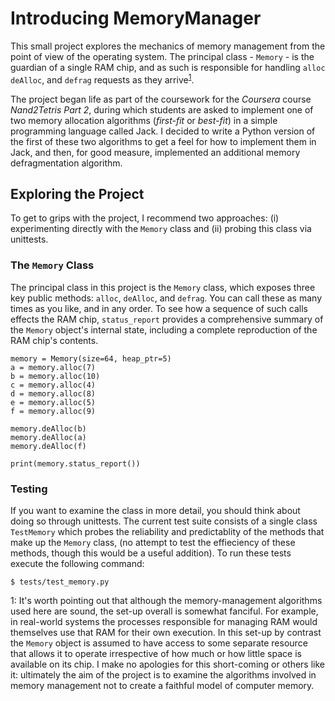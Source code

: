 # Introducing MemoryManager

This small project explores the mechanics of memory management from the point of view of the operating system. The 
principal class - ``Memory`` - is the guardian of a single RAM chip, and as such is responsible for handling ``alloc`` 
``deAlloc``, and ``defrag`` requests as they arrive<sup>[1](#caveat)</sup>.

The project began life as part of the coursework for the *Coursera* course *Nand2Tetris Part 2*, during which students 
are asked to implement one of two memory allocation algorithms (*first-fit* or *best-fit*) in a simple programming 
language called Jack. I decided to write a Python version of the first of these two algorithms to get a feel for how to 
implement them in Jack, and then, for good measure, implemented an additional memory defragmentation algorithm. 

## Exploring the Project

To get to grips with the project, I recommend two approaches: (i) experimenting directly with the ``Memory`` class and 
(ii) probing this class via unittests.

### The ``Memory`` Class

The principal class in this project is the ``Memory`` class, which exposes three key public methods: ``alloc``, 
``deAlloc``, and ``defrag``. You can call these as many times as you like, and in any order. To see how a sequence of 
such calls effects the RAM chip, ``status_report`` provides a comprehensive summary of the ``Memory`` object's internal 
state, including a complete reproduction of the RAM chip's contents.

```
memory = Memory(size=64, heap_ptr=5)
a = memory.alloc(7)
b = memory.alloc(10)
c = memory.alloc(4)
d = memory.alloc(8)
e = memory.alloc(5)
f = memory.alloc(9)

memory.deAlloc(b)
memory.deAlloc(a)
memory.deAlloc(f)

print(memory.status_report())
```

### Testing

If you want to examine the class in more detail, you should think about doing so through unittests. The current test 
suite  consists of a single class ``TestMemory`` which probes the reliability and predictablity of the methods that make
up the ``Memory`` class, (no attempt to test the effieciency of these methods, though this would be a useful addition). 
To run these tests execute the following command:

```
$ tests/test_memory.py
```

<a name="caveat">1</a>: It's worth pointing out that although the memory-management algorithms used here are sound, 
the set-up overall is somewhat fanciful. For example, in real-world systems the processes responsible for managing RAM 
would themselves use that RAM for their own execution. In this set-up by contrast the ``Memory`` object is assumed to 
have access to some separate resource that allows it to operate irrespective of how much or how little space is 
available on its chip. I make no apologies for this short-coming or others like it: ultimately the aim of the project is 
to examine the algorithms involved in memory management not to create a faithful model of computer memory.

